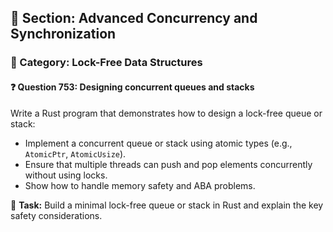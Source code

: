 ## 📘 Section: Advanced Concurrency and Synchronization
### 🔹 Category: Lock-Free Data Structures
#### ❓ Question 753: Designing concurrent queues and stacks

Write a Rust program that demonstrates how to design a lock-free queue or stack:

- Implement a concurrent queue or stack using atomic types (e.g., `AtomicPtr`, `AtomicUsize`).
- Ensure that multiple threads can push and pop elements concurrently without using locks.
- Show how to handle memory safety and ABA problems.

🔧 **Task:** Build a minimal lock-free queue or stack in Rust and explain the key safety considerations.
